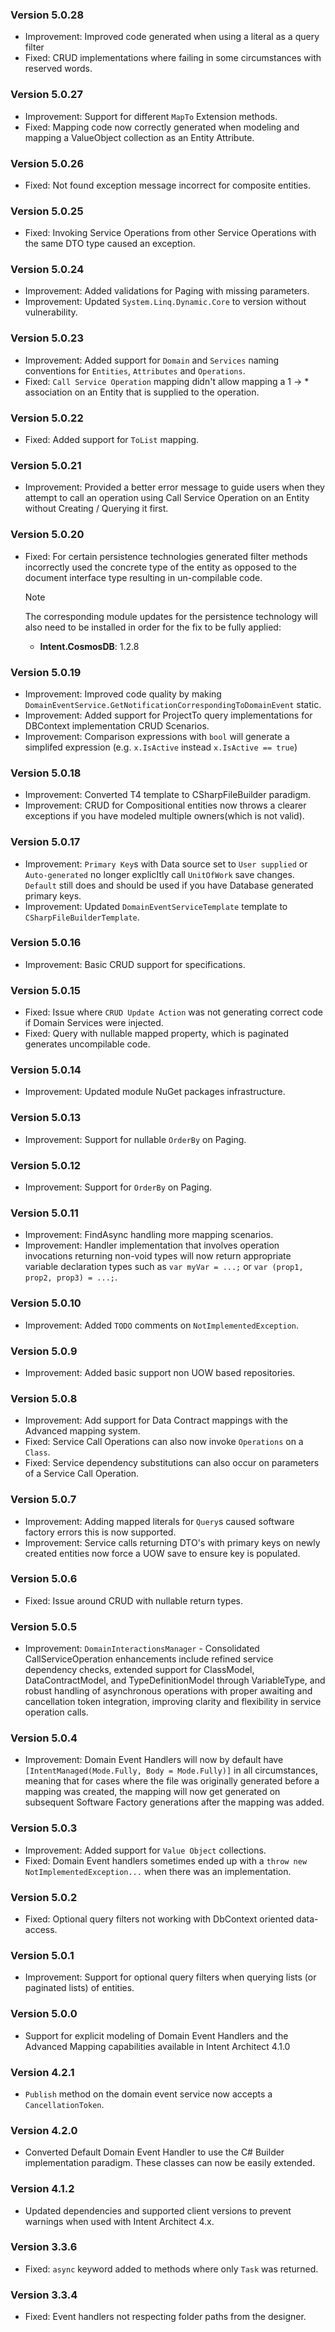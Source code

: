### Version 5.0.28

- Improvement: Improved code generated when using a literal as a query filter
- Fixed: CRUD implementations where failing in some circumstances with reserved words.

### Version 5.0.27

- Improvement: Support for different `MapTo` Extension methods.
- Fixed: Mapping code now correctly generated when modeling and mapping a ValueObject collection as an Entity Attribute.

### Version 5.0.26

- Fixed: Not found exception message incorrect for composite entities.

### Version 5.0.25

- Fixed: Invoking Service Operations from other Service Operations with the same DTO type caused an exception.

### Version 5.0.24

- Improvement: Added validations for Paging with missing parameters.
- Improvement: Updated `System.Linq.Dynamic.Core` to version without vulnerability.

### Version 5.0.23

- Improvement: Added support for `Domain` and `Services` naming conventions for `Entities`, `Attributes` and `Operations`.
- Fixed: `Call Service Operation` mapping didn't allow mapping a 1 -> * association on an Entity that is supplied to the operation.

### Version 5.0.22

- Fixed: Added support for `ToList` mapping.

### Version 5.0.21

- Improvement: Provided a better error message to guide users when they attempt to call an operation using Call Service Operation on an Entity without Creating / Querying it first.

### Version 5.0.20

- Fixed: For certain persistence technologies generated filter methods incorrectly used the concrete type of the entity as opposed to the document interface type resulting in un-compilable code.

  > [!NOTE]
  >
  > The corresponding module updates for the persistence technology will also need to be installed in order for the fix to be fully applied:
  >
  > - **Intent.CosmosDB**: 1.2.8

### Version 5.0.19

- Improvement: Improved code quality by making `DomainEventService.GetNotificationCorrespondingToDomainEvent` static.
- Improvement: Added support for ProjectTo query implementations for DBContext implementation CRUD Scenarios.
- Improvement: Comparison expressions with `bool` will generate a simplifed expression (e.g. `x.IsActive` instead `x.IsActive == true`)

### Version 5.0.18

- Improvement: Converted T4 template to CSharpFileBuilder paradigm.
- Improvement: CRUD for Compositional entities now throws a clearer exceptions if you have modeled multiple owners(which is not valid).

### Version 5.0.17

- Improvement: `Primary Key`s with Data source set to `User supplied` or `Auto-generated` no longer explicItly call `UnitOfWork` save changes. `Default` still does and should be used if you have Database generated primary keys.
- Improvement: Updated `DomainEventServiceTemplate` template to `CSharpFileBuilderTemplate`.

### Version 5.0.16

- Improvement: Basic CRUD support for specifications.

### Version 5.0.15

- Fixed: Issue where `CRUD Update Action` was not generating correct code if Domain Services were injected.
- Fixed: Query with nullable mapped property, which is paginated generates uncompilable code.

### Version 5.0.14

- Improvement: Updated module NuGet packages infrastructure.

### Version 5.0.13

- Improvement: Support for nullable `OrderBy` on Paging.

### Version 5.0.12

- Improvement: Support for `OrderBy` on Paging.

### Version 5.0.11

- Improvement: FindAsync handling more mapping scenarios.
- Improvement: Handler implementation that involves operation invocations returning non-void types will now return appropriate variable declaration types such as `var myVar = ...;` or `var (prop1, prop2, prop3) = ...;`.

### Version 5.0.10

- Improvement: Added `TODO` comments on `NotImplementedException`.

### Version 5.0.9

- Improvement: Added basic support non UOW based repositories.

### Version 5.0.8

- Improvement: Add support for Data Contract mappings with the Advanced mapping system.
- Fixed: Service Call Operations can also now invoke `Operations` on a `Class`.
- Fixed: Service dependency substitutions can also occur on parameters of a Service Call Operation.

### Version 5.0.7

- Improvement: Adding mapped literals for `Query`s caused software factory errors this is now supported.
- Improvement: Service calls returning DTO's with primary keys on newly created entities now force a UOW save to ensure key is populated.

### Version 5.0.6

- Fixed: Issue around CRUD with nullable return types.

### Version 5.0.5

- Improvement: `DomainInteractionsManager` - Consolidated CallServiceOperation enhancements include refined service dependency checks, extended support for ClassModel, DataContractModel, and TypeDefinitionModel through VariableType, and robust handling of asynchronous operations with proper awaiting and cancellation token integration, improving clarity and flexibility in service operation calls.

### Version 5.0.4

- Improvement: Domain Event Handlers will now by default have `[IntentManaged(Mode.Fully, Body = Mode.Fully)]` in all circumstances, meaning that for cases where the file was originally generated before a mapping was created, the mapping will now get generated on subsequent Software Factory generations after the mapping was added.

### Version 5.0.3

- Improvement: Added support for `Value Object` collections.
- Fixed: Domain Event handlers sometimes ended up with a `throw new NotImplementedException...` when there was an implementation.

### Version 5.0.2

- Fixed: Optional query filters not working with DbContext oriented data-access.

### Version 5.0.1

- Improvement: Support for optional query filters when querying lists (or paginated lists) of entities.
 
### Version 5.0.0

- Support for explicit modeling of Domain Event Handlers and the Advanced Mapping capabilities available in Intent Architect 4.1.0

### Version 4.2.1

- `Publish` method on the domain event service now accepts a `CancellationToken`.

### Version 4.2.0

- Converted Default Domain Event Handler to use the C# Builder implementation paradigm. These classes can now be easily extended.

### Version 4.1.2

- Updated dependencies and supported client versions to prevent warnings when used with Intent Architect 4.x.

### Version 3.3.6

- Fixed: `async` keyword added to methods where only `Task` was returned.

### Version 3.3.4

- Fixed: Event handlers not respecting folder paths from the designer.
